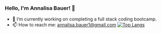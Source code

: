 ### Hello, I'm Annalisa Bauer! 👋

- 🔭 I’m currently working on completing a full stack coding bootcamp.
- 📫 How to reach me: annalisa.bauer1@gmail.com
[![Top Langs](https://github-readme-stats.vercel.app/api/top-langs/?username=annalisambauer)](https://github.com/annalisambauer/github-readme-stats)
<!-- - 👯 I’m looking to collaborate on ... -->
<!-- - 🤔 I’m looking for help with  -->
<!-- - 💬 Ask me about ... -->
